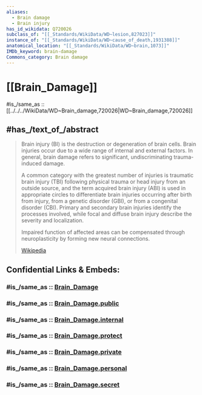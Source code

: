 ```yaml
---
aliases:
  - Brain damage
  - Brain injury
has_id_wikidata: Q720026
subclass_of: "[[_Standards/WikiData/WD~lesion,827023]]"
instance_of: "[[_Standards/WikiData/WD~cause_of_death,1931388]]"
anatomical_location: "[[_Standards/WikiData/WD~brain,1073]]"
IMDb_keyword: brain-damage
Commons_category: Brain damage
---
```


# [[Brain_Damage]] 

#is_/same_as :: [[../../../WikiData/WD~Brain_damage,720026|WD~Brain_damage,720026]] 

## #has_/text_of_/abstract 

> Brain injury (BI) is the destruction or degeneration of brain cells. 
> Brain injuries occur due to a wide range of internal and external factors. 
> In general, brain damage refers to significant, undiscriminating trauma-induced damage.
>
> A common category with the greatest number of injuries is traumatic brain injury (TBI) following physical trauma or head injury from an outside source, and the term acquired brain injury (ABI) is used in appropriate circles to differentiate brain injuries occurring after birth from injury, from a genetic disorder (GBI), or from a congenital disorder (CBI). Primary and secondary brain injuries identify the processes involved, while focal and diffuse brain injury describe the severity and localization.
>
> Impaired function of affected areas can be compensated through neuroplasticity by forming new neural connections.
>
> [Wikipedia](https://en.wikipedia.org/wiki/Brain%20injury) 


## Confidential Links & Embeds: 

### #is_/same_as :: [Brain_Damage](/_Standards/bio/Medicine/Injury/Brain_Damage.md) 

### #is_/same_as :: [Brain_Damage.public](/_public/bio/Medicine/Injury/Brain_Damage.public.md) 

### #is_/same_as :: [Brain_Damage.internal](/_internal/bio/Medicine/Injury/Brain_Damage.internal.md) 

### #is_/same_as :: [Brain_Damage.protect](/_protect/bio/Medicine/Injury/Brain_Damage.protect.md) 

### #is_/same_as :: [Brain_Damage.private](/_private/bio/Medicine/Injury/Brain_Damage.private.md) 

### #is_/same_as :: [Brain_Damage.personal](/_personal/bio/Medicine/Injury/Brain_Damage.personal.md) 

### #is_/same_as :: [Brain_Damage.secret](/_secret/bio/Medicine/Injury/Brain_Damage.secret.md)

